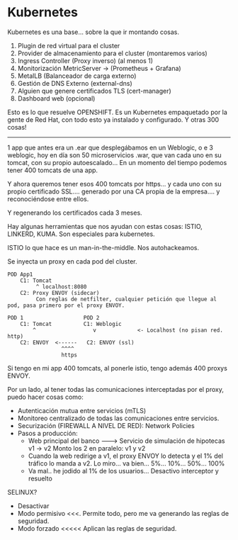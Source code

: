 
# Kubernetes

Kubernetes es una base... sobre la que ir montando cosas.
1. Plugin de red virtual para el cluster
2. Provider de almacenamiento para el cluster (montaremos varios)
3. Ingress Controller (Proxy inverso) (al menos 1)
4. Monitorización MetricServer -> (Prometheus + Grafana)
5. MetalLB (Balanceador de carga externo)
6. Gestión de DNS Externo (external-dns)
7. Alguien que genere certificados TLS (cert-manager)
8. Dashboard web (opcional)

Esto es lo que resuelve OPENSHIFT.
Es un Kubernetes empaquetado por la gente de Red Hat, con todo esto ya instalado y configurado. Y otras 300 cosas!


---

1 app que antes era un .ear que desplegábamos en un Weblogic, o e 3 weblogic, hoy en día son 50 microservicios .war, que van cada uno en su tomcat, con su propio autoescalado... En un momento del tiempo podemos tener 400 tomcats de una app.

Y ahora queremos tener esos 400 tomcats por https... y cada uno con su propio certificado SSL.... generado por una CA propia de la empresa.... y reconociéndose entre ellos.

Y regenerando los certificados cada 3 meses.

Hay algunas herramientas que nos ayudan con estas cosas: ISTIO, LINKERD, KUMA. Son especiales para kubernetes.

ISTIO lo que hace es un man-in-the-middle. Nos autohackeamos.

Se inyecta un proxy en cada pod del cluster. 

    POD App1
        C1: Tomcat
             ^ localhost:8080
        C2: Proxy ENVOY (sidecar)
             Con reglas de netfilter, cualquier petición que llegue al pod, pasa primero por el proxy ENVOY.

    POD 1                   POD 2
        C1: Tomcat          C1: Weblogic
            ^                  v             <- Localhost (no pisan red. http)
        C2: ENVOY  <------   C2: ENVOY (ssl)
                     ^^^^
                     https


Si tengo en mi app 400 tomcats, al ponerle istio, tengo además 400 proxys ENVOY.

Por un lado, al tener todas las comunicaciones interceptadas por el proxy, puedo hacer cosas como:
- Autenticación mutua entre servicios (mTLS)
- Monitoreo centralizado de todas las comunicaciones entre servicios.
- Securización (FIREWALL A NIVEL DE RED): Network Policies
- Pasos a producción:
  - Web principal del banco ---> Servicio de simulación de hipotecas v1 -> v2
  Monto los 2 en paralelo: v1 y v2
  - Cuando la web redirige a v1, el proxy ENVOY lo detecta y el 1% del tráfico lo manda a v2. Lo miro... va bien... 5%... 10%... 50%... 100%
  - Va mal.. he jodido al 1% de los usuarios... Desactivo interceptor y resuelto


SELINUX? 

- Desactivar
- Modo permisivo    <<<. Permite todo, pero me va generando las reglas de seguridad.
- Modo forzado <<<<< Aplican las reglas de seguridad.